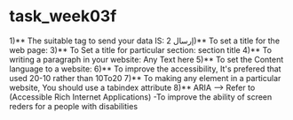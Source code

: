 # task_week03f
1)** The suitable tag to send your data IS:
إرسال
2)** To set a title for the web page: <title>Title Page</title>
3)** To Set a title for particular section:
section title
4)** To writing a paragraph in your website:
Any Text here
5)** To set the Content language to a website:
6)** To improve the accessibility, It's prefered that used 20-10 rather than 10To20
7)** To making any element in a particular website, You should use a tabindex attribute
8)** ARIA --> Refer to (Accessible Rich Internet Applications) -To improve the ability of screen reders for a people with disabilities
